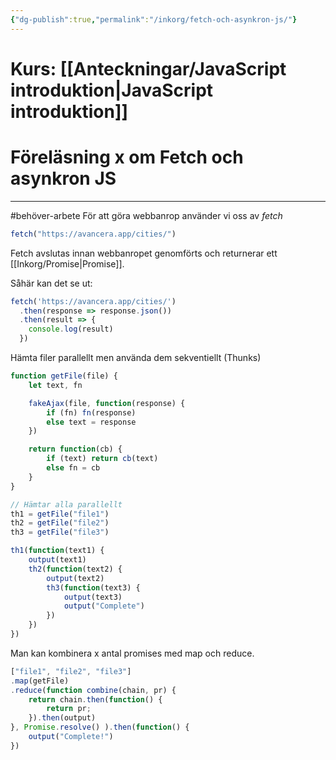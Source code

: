 ```yaml
---
{"dg-publish":true,"permalink":"/inkorg/fetch-och-asynkron-js/"}
---
```


# Kurs: [[Anteckningar/JavaScript introduktion\|JavaScript introduktion]]
# Föreläsning x om Fetch och asynkron JS 
---
#behöver-arbete 
För att göra webbanrop använder vi oss av *fetch*
```js
fetch("https://avancera.app/cities/")
```

Fetch avslutas innan webbanropet genomförts och returnerar ett [[Inkorg/Promise\|Promise]].

Såhär kan det se ut:
```js
fetch('https://avancera.app/cities/')
  .then(response => response.json())
  .then(result => {
    console.log(result)
  })
```

Hämta filer parallellt men använda dem sekventiellt (Thunks)
```js
function getFile(file) {
	let text, fn

	fakeAjax(file, function(response) {
		if (fn) fn(response)
		else text = response
	})

	return function(cb) {
		if (text) return cb(text)
		else fn = cb
	}
}

// Hämtar alla parallellt
th1 = getFile("file1")
th2 = getFile("file2")
th3 = getFile("file3")

th1(function(text1) {
	output(text1)
	th2(function(text2) {
		output(text2)
		th3(function(text3) {
			output(text3)
			output("Complete")
		})
	})
})
```

Man kan kombinera x antal promises med map och reduce.
```js
["file1", "file2", "file3"]
.map(getFile)
.reduce(function combine(chain, pr) {
	return chain.then(function() {
		return pr;
	}).then(output)
}, Promise.resolve() ).then(function() {
	output("Complete!")
})
```